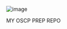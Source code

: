 ![image](https://user-images.githubusercontent.com/60841283/111576537-b2f3b800-87d6-11eb-90bb-601c1ba53f06.png)



MY OSCP PREP REPO

